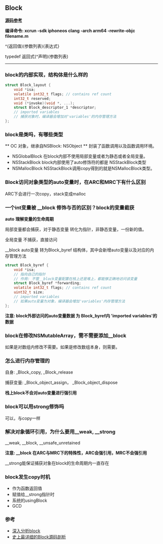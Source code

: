 ## Block

**[源码参考](https://github.com/apple/swift-corelibs-foundation)**

**编译命令: xcrun -sdk iphoneos clang -arch arm64 -rewrite-objc filename.m**

^(返回值)(参数列表){表达式}

typedef 返回式(^声明)(参数列表)

---
### block的内部实现，结构体是什么样的
``` C
struct Block_layout {
    void *isa;
    volatile int32_t flags; // contains ref count
    int32_t reserved;
    void (*invoke)(void *, ...);
    struct Block_descriptor_1 *descriptor;
    // imported variables
    // 捕获对象时，编译器会增加对'variables'的内存管理方法
};
```

### block是类吗，有哪些类型
** OC 对象，继承自NSBlock: NSObject ** 封装了函数调用以及函数调用环境。
- NSGlobalBlock 在block内部不使用局部变量或者为静态或者全局变量。
- NSStackBlock block内部使用了auto修饰符的都是 NSStackBlock类型
- NSMallocBlock NSStackBlock调用copy得到的就是NSMallocBlock类型。

### Block访问对象类型的auto变量时，在ARC和MRC下有什么区别
ARC下会进行一次copy，stack变成malloc

### 一个int变量被 __block 修饰与否的区别？block的变量截获
**auto** **理解变量的生命周期**

局部变量都会捕获，对于静态变量 转化为指针，非静态变量，一份新的值。

全局变量 不捕获，直接访问

__block auto变量 转为Block_byref 结构体，其中会新增auto变量以及对应的内存管理方法

``` C
struct Block_byref {
    void *isa;
    // 指向自己的指针
    // 作用: 不管__block变量配置在栈上还是堆上，都能够正确地访问该变量
    struct Block_byref *forwarding;
    volatile int32_t flags; // contains ref count
    uint32_t size;
    // imported variables
    // 如果auto变量为对象，编译器会增加'variables'内存管理方法
};

```
**注意: block外部访问的auto变量数据 为 Block_byref内 'imported variables'的数据**

### block在修改NSMutableArray，需不需要添加__block
如果是对数组内修改不需要。如果是修改数组本身，则需要。

### 怎么进行内存管理的
自身: _Block_copy, _Block_release

捕获变量: _Block_object_assign， _Block_object_dispose

**栈上block不会对auto变量进行强引用**

### block可以用strong修饰吗
可以，与copy一样

### 解决对象循环引用，为什么要用__weak, __strong
__weak, __block, __unsafe_unretained

**注意: __block 在ARC与MRC下的特殊性，ARC会强引用，MRC不会强引用**

__strong能保证捕获对象在block的生命周期内一直存在

### block发生copy时机
- 作为函数返回值
- 赋值给__strong指针时
- 系统的usingBlock
- GCD

### 参考
- [深入分析block](https://leylfl.github.io/2018/05/13/%E6%B7%B1%E5%85%A5%E5%88%86%E6%9E%90block/)
- [史上最详细的Block源码剖析](https://www.jianshu.com/p/d96d27819679)
